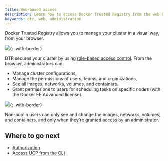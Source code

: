 ```yaml
---
title: Web-based access
description: Learn how to access Docker Trusted Registry from the web browser.
keywords: dtr, web, administration
---
```


Docker Trusted Registry allows you to manage your cluster in a visual
way, from your browser.

![](../images/web-based-access-1.png){: .with-border}


DTR secures your cluster by using
[role-based access control](../../access-control/index.md).
From the browser, administrators can:

* Manage cluster configurations,
* Manage the permissions of users, teams, and organizations,
* See all images, networks, volumes, and containers.
* Grant permissions to users for scheduling tasks on specific nodes
  (with the Docker EE Advanced license).  

![](../images/web-based-access-2.png){: .with-border}

Non-admin users can only see and change the images, networks, volumes, and
containers, and only when they're granted access by an administrator.

## Where to go next

- [Authorization](../authorization.md)
- [Access UCP from the CLI](cli.md)
